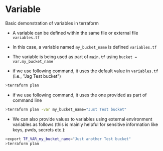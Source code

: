 # Variable

Basic demonstration of variables in terraform
- A variable can be defined within the same file or external file `variables.tf`
- In this case, a variable named `my_bucket_name` is defined `variables.tf`
- The variable is being used as part of `main.tf` using `bucket = var.my_bucket_name`

- if we use following command, it uses the default value in `variables.tf` (i.e., "Jag Test bucket")
```bash
>terraform plan
```

- if we use following command, it uses the one provided as part of command line
```bash
>terraform plan -var my_bucket_name="Just Test bucket"
```

- We can also provide values to variables using external environment variables as follows (this is mainly helpful for sensitive information like keys, pwds, secrets etc.):
```bash
>export TF_VAR_my_bucket_name="Just another Test bucket"
>terraform plan
```